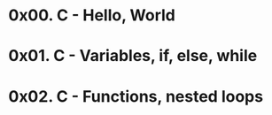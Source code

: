 # 0x00. C - Hello, World
# 0x01. C - Variables, if, else, while
# 0x02. C - Functions, nested loops
